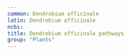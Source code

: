 ```yaml
---
common: Dendrobium officinale
latin: Dendrobium officinale
ncbi: 
title: Dendrobium officinale pathways
group: "Plants"
---
```


